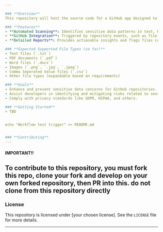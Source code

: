 ```yaml
---

### **Overview**
This repository will host the source code for a GitHub app designed to detect sensitive data within repositories. The app automatically scans files for personal, health, and other critical data types, ensuring compliance with privacy regulations and reducing the risk of data exposure.

### **Features**
- **Automated Scanning**: Identifies sensitive data patterns in text, PDFs, images, and more.
- **GitHub Integration**: Triggered by repository events, such as file uploads, commits, or pull requests.
- **Detailed Reports**: Provides actionable insights and flags files containing sensitive information, and how to resolve them.

### **Expected Supported File Types (so far)**
- Text files (`.txt`)
- PDF documents (`.pdf`)
- Word files (`.docx`)
- Images (`.png`, `.jpg`, `.jpeg`)
- Comma Seperated Value files (`.csv`)
- Other file types (expandable based on requirements)

### **Goals**
- Enhance and prevent sensitive data concerns for GitHub repositories.
- Assist developers in identifying and mitigating risks related to sensitive data exposure.
- Comply with privacy standards like GDPR, HIPAA, and others.

### **Getting Started**
- TBD


echo "Workflow test trigger" >> README.md


### **Contributing**
---
```

#### IMPORTANT!!
To contribute to this repository, you **must** fork this repo, clone your fork and develop on your own forked repository, then PR into this.
do not clone from this repository directly
---
### **License**
This repository is licensed under [your chosen license]. See the `LICENSE` file for more details.

---
